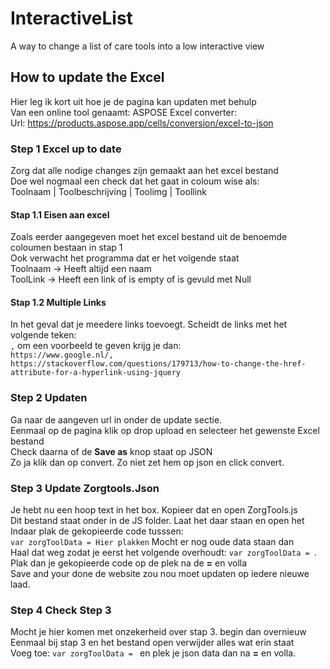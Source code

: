 # InteractiveList
A way to change a list of care tools into a low interactive view

## How to update the Excel
Hier leg ik kort uit hoe je de pagina kan updaten met behulp   
Van een online tool genaamt: ASPOSE Excel converter:  
Url: https://products.aspose.app/cells/conversion/excel-to-json

### Step 1 Excel up to date
Zorg dat alle nodige changes zijn gemaakt aan het excel bestand  
Doe wel nogmaal een check dat het gaat in coloum wise als:  
Toolnaam | Toolbeschrijving | Toolimg | Toollink  

#### Stap 1.1 Eisen aan excel 
Zoals eerder aangegeven moet het excel bestand uit de benoemde coloumen bestaan in stap 1  
Ook verwacht het programma dat er het volgende staat  
Toolnaam -> Heeft altijd een naam  
ToolLink -> Heeft een link of is empty of is gevuld met Null 

#### Stap 1.2 Multiple Links 
In het geval dat je meedere links toevoegt. Scheidt de links met het volgende teken:  
`,`  om een voorbeeld te geven krijg je dan:  
`https://www.google.nl/, https://stackoverflow.com/questions/179713/how-to-change-the-href-attribute-for-a-hyperlink-using-jquery`

### Step 2 Updaten
Ga naar de aangeven url in onder de update sectie.  
Eenmaal op de pagina klik op drop upload en selecteer het gewenste Excel bestand  
Check daarna of de **Save as** knop staat op JSON  
Zo ja klik dan op convert. Zo niet zet hem op json en click convert.

### Step 3 Update Zorgtools.Json
Je hebt nu een hoop text in het box. Kopieer dat en open ZorgTools.js  
Dit bestand staat onder in de JS folder. Laat het daar staan en open het  
Indaar plak de gekopieerde code tusssen:  
`var zorgToolData = Hier plakken` Mocht er nog oude data staan dan  
Haal dat weg zodat je eerst het volgende overhoudt: `var zorgToolData = `.  
Plak dan je gekopieerde code op de plek na de **=** en volla  
Save and your done de website zou nou moet updaten op iedere nieuwe laad.

### Step 4 Check Step 3
Mocht je hier komen met onzekerheid over stap 3. begin dan overnieuw  
Eenmaal bij stap 3 en het bestand open verwijder alles wat erin staat  
Voeg toe: `var zorgToolData = ` en plek je json data dan na **=** en volla.